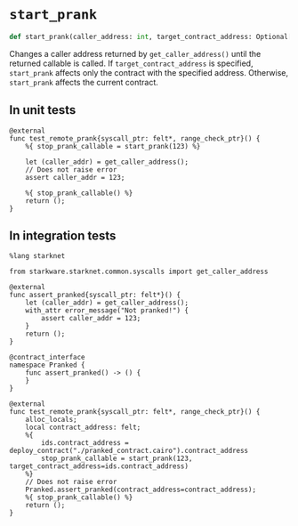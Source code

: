 # `start_prank`

```python
def start_prank(caller_address: int, target_contract_address: Optional[int] = None) -> Callable: ...
```

Changes a caller address returned by `get_caller_address()` until the returned callable is called. If `target_contract_address` is specified, `start_prank` affects only the contract with the specified address. Otherwise, `start_prank` affects the current contract.

## In unit tests
```cairo title="Local assert passes"
@external
func test_remote_prank{syscall_ptr: felt*, range_check_ptr}() {
    %{ stop_prank_callable = start_prank(123) %}

    let (caller_addr) = get_caller_address();
    // Does not raise error
    assert caller_addr = 123;

    %{ stop_prank_callable() %}
    return ();
}
``` 
## In integration tests
```cairo title="./pranked_contract.cairo"
%lang starknet

from starkware.starknet.common.syscalls import get_caller_address

@external
func assert_pranked{syscall_ptr: felt*}() {
    let (caller_addr) = get_caller_address();
    with_attr error_message("Not pranked!") {
        assert caller_addr = 123;
    }
    return ();
}
```

```cairo title="Remote assert passes"
@contract_interface
namespace Pranked {
    func assert_pranked() -> () {
    }
}

@external
func test_remote_prank{syscall_ptr: felt*, range_check_ptr}() {
    alloc_locals;
    local contract_address: felt;
    %{
        ids.contract_address = deploy_contract("./pranked_contract.cairo").contract_address
        stop_prank_callable = start_prank(123, target_contract_address=ids.contract_address)
    %}
    // Does not raise error
    Pranked.assert_pranked(contract_address=contract_address);
    %{ stop_prank_callable() %}
    return ();
}
``` 
